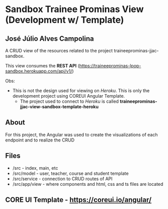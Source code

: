 
# Sandbox Trainee Prominas View (Development w/ Template) 				
## José Júlio Alves Campolina

A CRUD view of the resources related to the project traineeprominas-jjac-sandbox. 

This view consumes the **REST API** (https://traineeprominas-lpop-sandbox.herokuapp.com/api/v1/) 

Obs: 
* This is not the design used for viewing on *Heroku*. This is only the development project using COREUI Angular Template.
	 * The project used to connect to *Heroku* is called **traineeprominas-jjac-view-sandbox-template-heroku**
	 
## About
For this project, the Angular was used to create the visualizations of each endpoint and to realize the CRUD

## Files
* /src - index, main, etc
* /src/model - user, teacher, course and student template
* /src/service - connection to CRUD routes of API
* /src/app/view - where components and html, css and ts files are located


## CORE UI Template - https://coreui.io/angular/
